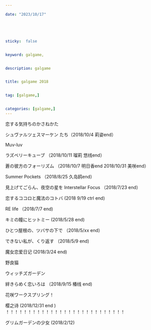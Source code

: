 ```yaml
---

date: "2023/10/17"





sticky:  false


keyword: galgame,


description: galgame


title: galgame 2018


tag: [galgame,]


categories: [galgame,]
---
```



恋する気持ちのかさねかた

シュヴァルツェスマーケン たち（2018/10/4 莉姿end）

Muv-luv

ラズベリーキューブ  （2018/10/11 瑠莉 悠线end）

蒼の彼方のフォーリズム （2018/10/7 明日香end     2018/10/31 美咲end）

Summer Pockets   （2018/8/25 久岛鸥end）

見上げてごらん、夜空の星を Interstellar Focus   （2018/7/23 end）

恋するココロと魔法のコトバ  (2018 9/19  ctrl end)

RE life   （2018/7/7 end)

キミの瞳にヒットミー (2018/5/28 end)

ひとつ屋根の、ツバサの下で （2018/5/xx end）

できない私が、くり返す （2018/5/9 end)

魔女恋爱日记 (2018/3/24 end)

野良猫

ウィッチズガーデン

絆きらめく恋いろは  （2018/9/15 椿线 end)

花咲ワークスプリング！

樱之诗 (2018/12/31 end ) ！！！！！！！！！！！！！！！！！！！！！！！！！！！

グリムガーデンの少女  (2018/2/12)